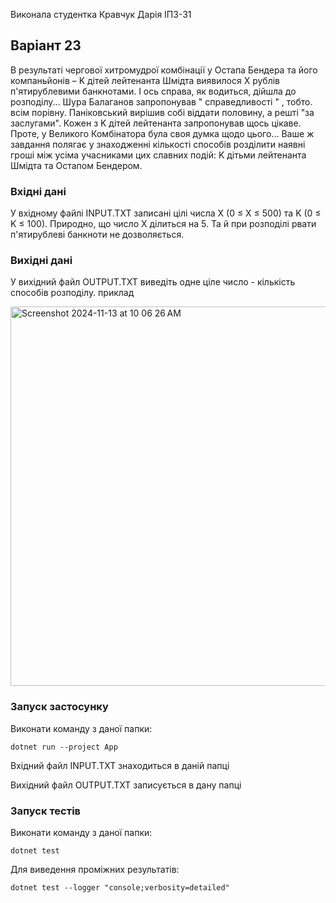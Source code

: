 Виконала студентка Кравчук Дарія ІПЗ-31
## Варіант 23
В результаті чергової хитромудрої комбінації у Остапа Бендера та його компаньйонів – K дітей лейтенанта Шмідта виявилося X рублів п'ятирублевими банкнотами. І ось справа, як водиться, дійшла до розподілу...
Шура Балаганов запропонував " справедливості " , тобто. всім порівну. Паніковський вирішив собі віддати половину, а решті "за заслугами". Кожен з K дітей лейтенанта запропонував щось цікаве. Проте, у Великого Комбінатора була своя думка щодо цього...
Ваше ж завдання полягає у знаходженні кількості способів розділити наявні гроші між усіма учасниками цих славних подій: K дітьми лейтенанта Шмідта та Остапом Бендером.
### Вхідні дані
У вхідному файлі INPUT.TXT записані цілі числа X (0 ≤ X ≤ 500) та K (0 ≤ K ≤ 100). Природно, що число X ділиться на 5. Та й при розподілі рвати п'ятирублеві банкноти не дозволяється.
### Вихідні дані
У вихідний файл OUTPUT.TXT виведіть одне ціле число - кількість способів розподілу.
приклад

<img width="607" alt="Screenshot 2024-11-13 at 10 06 26 AM" src="https://github.com/user-attachments/assets/110784b4-1856-4aec-8cc9-f228e5d07377">


### Запуск застосунку
Виконати команду з даної папки:

```dotnet run --project App ```

Вхідний файл INPUT.TXT знаходиться в даній папці

Вихідний файл OUTPUT.TXT записується в дану папці

### Запуск тестів
Виконати команду з даної папки:

```dotnet test```

Для виведення проміжних результатів:

```dotnet test --logger "console;verbosity=detailed"```
